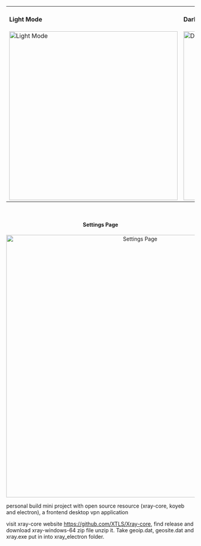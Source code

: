<div align="center">
  <table>
    <tr>
      <td>
        <h4>Light Mode</h4>
      <img src="https://github.com/user-attachments/assets/38bbe1a2-259f-4aaa-8298-0bc581e184d8" alt="Light Mode" width="450">
      </td>
      <td>
        <h4>Dark Mode</h4>
        <img src="https://github.com/user-attachments/assets/6e10470e-f74c-4b3d-89ad-5e1cf798ad52" alt="Dark Mode" width="450">
      </td>
    </tr>
  </table>
  <br>
  <h4>Settings Page</h4>
  <img src="https://github.com/user-attachments/assets/39718410-5f28-425b-bf2f-e6ff9d352b9e" alt="Settings Page" width="700">
</div>

personal build mini project with open source resource (xray-core, koyeb and electron), a frontend desktop vpn application 

visit xray-core website https://github.com/XTLS/Xray-core, find release and download xray-windows-64 zip file
unzip it. Take geoip.dat, geosite.dat and xray.exe put in into xray_electron folder.

